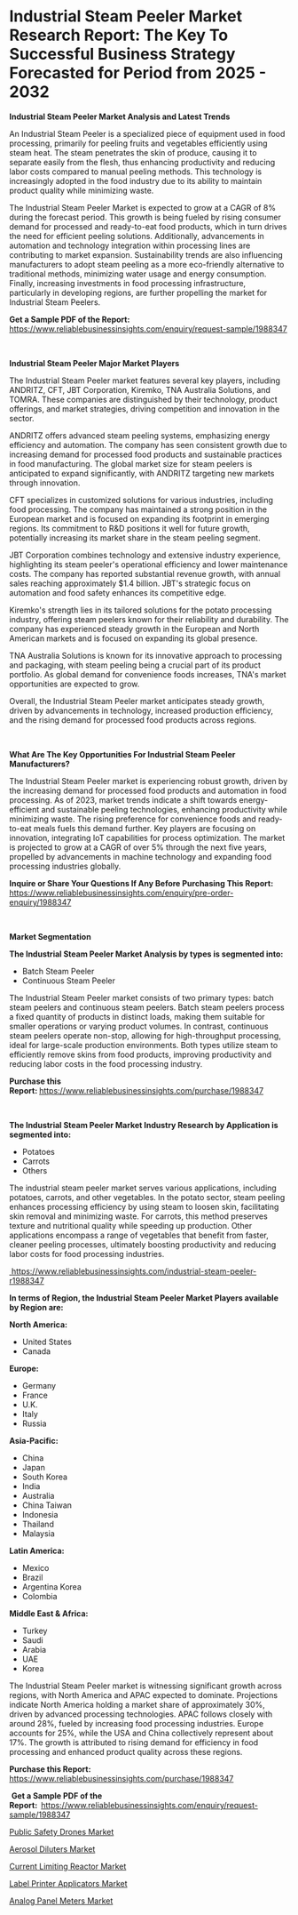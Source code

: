 <p><h1>Industrial Steam Peeler Market Research Report: The Key To Successful Business Strategy Forecasted for Period from 2025 - 2032</h1></p><p><strong>Industrial Steam Peeler Market Analysis and Latest Trends</strong></p>
<p><p>An Industrial Steam Peeler is a specialized piece of equipment used in food processing, primarily for peeling fruits and vegetables efficiently using steam heat. The steam penetrates the skin of produce, causing it to separate easily from the flesh, thus enhancing productivity and reducing labor costs compared to manual peeling methods. This technology is increasingly adopted in the food industry due to its ability to maintain product quality while minimizing waste. </p><p>The Industrial Steam Peeler Market is expected to grow at a CAGR of 8% during the forecast period. This growth is being fueled by rising consumer demand for processed and ready-to-eat food products, which in turn drives the need for efficient peeling solutions. Additionally, advancements in automation and technology integration within processing lines are contributing to market expansion. Sustainability trends are also influencing manufacturers to adopt steam peeling as a more eco-friendly alternative to traditional methods, minimizing water usage and energy consumption. Finally, increasing investments in food processing infrastructure, particularly in developing regions, are further propelling the market for Industrial Steam Peelers.</p></p>
<p><strong>Get a Sample PDF of the Report:&nbsp;</strong> <a href="https://www.reliablebusinessinsights.com/enquiry/request-sample/1988347?utm_campaign=60&utm_medium=2&utm_source=Github&utm_content=ia&utm_term=10042025&utm_id=industrial-steam-peeler">https://www.reliablebusinessinsights.com/enquiry/request-sample/1988347</a></p>
<p>&nbsp;</p>
<p><strong>Industrial Steam Peeler Major Market Players</strong></p>
<p><p>The Industrial Steam Peeler market features several key players, including ANDRITZ, CFT, JBT Corporation, Kiremko, TNA Australia Solutions, and TOMRA. These companies are distinguished by their technology, product offerings, and market strategies, driving competition and innovation in the sector.</p><p>ANDRITZ offers advanced steam peeling systems, emphasizing energy efficiency and automation. The company has seen consistent growth due to increasing demand for processed food products and sustainable practices in food manufacturing. The global market size for steam peelers is anticipated to expand significantly, with ANDRITZ targeting new markets through innovation.</p><p>CFT specializes in customized solutions for various industries, including food processing. The company has maintained a strong position in the European market and is focused on expanding its footprint in emerging regions. Its commitment to R&D positions it well for future growth, potentially increasing its market share in the steam peeling segment.</p><p>JBT Corporation combines technology and extensive industry experience, highlighting its steam peeler's operational efficiency and lower maintenance costs. The company has reported substantial revenue growth, with annual sales reaching approximately $1.4 billion. JBT's strategic focus on automation and food safety enhances its competitive edge.</p><p>Kiremko's strength lies in its tailored solutions for the potato processing industry, offering steam peelers known for their reliability and durability. The company has experienced steady growth in the European and North American markets and is focused on expanding its global presence.</p><p>TNA Australia Solutions is known for its innovative approach to processing and packaging, with steam peeling being a crucial part of its product portfolio. As global demand for convenience foods increases, TNA's market opportunities are expected to grow.</p><p>Overall, the Industrial Steam Peeler market anticipates steady growth, driven by advancements in technology, increased production efficiency, and the rising demand for processed food products across regions.</p></p>
<p>&nbsp;</p>
<p><strong>What Are The Key Opportunities For Industrial Steam Peeler Manufacturers?</strong></p>
<p><p>The Industrial Steam Peeler market is experiencing robust growth, driven by the increasing demand for processed food products and automation in food processing. As of 2023, market trends indicate a shift towards energy-efficient and sustainable peeling technologies, enhancing productivity while minimizing waste. The rising preference for convenience foods and ready-to-eat meals fuels this demand further. Key players are focusing on innovation, integrating IoT capabilities for process optimization. The market is projected to grow at a CAGR of over 5% through the next five years, propelled by advancements in machine technology and expanding food processing industries globally.</p></p>
<p><strong>Inquire or Share Your Questions If Any Before Purchasing This Report:</strong> <a href="https://www.reliablebusinessinsights.com/enquiry/pre-order-enquiry/1988347?utm_campaign=60&utm_medium=2&utm_source=Github&utm_content=ia&utm_term=10042025&utm_id=industrial-steam-peeler">https://www.reliablebusinessinsights.com/enquiry/pre-order-enquiry/1988347</a></p>
<p>&nbsp;</p>
<p><strong>Market Segmentation</strong></p>
<p><strong>The Industrial Steam Peeler Market Analysis by types is segmented into:</strong></p>
<p><ul><li>Batch Steam Peeler</li><li>Continuous Steam Peeler</li></ul></p>
<p><p>The Industrial Steam Peeler market consists of two primary types: batch steam peelers and continuous steam peelers. Batch steam peelers process a fixed quantity of products in distinct loads, making them suitable for smaller operations or varying product volumes. In contrast, continuous steam peelers operate non-stop, allowing for high-throughput processing, ideal for large-scale production environments. Both types utilize steam to efficiently remove skins from food products, improving productivity and reducing labor costs in the food processing industry.</p></p>
<p><strong>Purchase this Report:&nbsp;</strong><a href="https://www.reliablebusinessinsights.com/purchase/1988347?utm_campaign=60&utm_medium=2&utm_source=Github&utm_content=ia&utm_term=10042025&utm_id=industrial-steam-peeler">https://www.reliablebusinessinsights.com/purchase/1988347</a></p>
<p>&nbsp;</p>
<p><strong>The Industrial Steam Peeler Market Industry Research by Application is segmented into:</strong></p>
<p><ul><li>Potatoes</li><li>Carrots</li><li>Others</li></ul></p>
<p><p>The industrial steam peeler market serves various applications, including potatoes, carrots, and other vegetables. In the potato sector, steam peeling enhances processing efficiency by using steam to loosen skin, facilitating skin removal and minimizing waste. For carrots, this method preserves texture and nutritional quality while speeding up production. Other applications encompass a range of vegetables that benefit from faster, cleaner peeling processes, ultimately boosting productivity and reducing labor costs for food processing industries.</p></p>
<p><a href="https://www.reliablebusinessinsights.com/industrial-steam-peeler-r1988347?utm_campaign=60&utm_medium=2&utm_source=Github&utm_content=ia&utm_term=10042025&utm_id=industrial-steam-peeler">&nbsp;https://www.reliablebusinessinsights.com/industrial-steam-peeler-r1988347</a></p>
<p><strong>In terms of Region, the Industrial Steam Peeler Market Players available by Region are:</strong></p>
<p>
    <p> <strong> North America: </strong>
        <ul>
            <li>United States</li>
            <li>Canada</li>
        </ul>
        </p> 
    <p> <strong> Europe: </strong>
        <ul>
            <li>Germany</li>
            <li>France</li>
            <li>U.K.</li>
            <li>Italy</li>
            <li>Russia</li>
        </ul>
        </p> 
    <p> <strong> Asia-Pacific: </strong>
        <ul>
            <li>China</li>
            <li>Japan</li>
            <li>South Korea</li>
            <li>India</li>
            <li>Australia</li>
            <li>China Taiwan</li>
            <li>Indonesia</li>
            <li>Thailand</li>
            <li>Malaysia</li>
        </ul>
        </p> 
    <p> <strong> Latin America: </strong>
        <ul>
            <li>Mexico</li>
            <li>Brazil</li>
            <li>Argentina Korea</li>
            <li>Colombia</li>
        </ul>
        </p> 
    <p> <strong> Middle East & Africa: </strong>
        <ul>
            <li>Turkey</li>
            <li>Saudi</li>
            <li>Arabia</li>
            <li>UAE</li>
            <li>Korea</li>
        </ul>
    </p>
    </p>
<p><p>The Industrial Steam Peeler market is witnessing significant growth across regions, with North America and APAC expected to dominate. Projections indicate North America holding a market share of approximately 30%, driven by advanced processing technologies. APAC follows closely with around 28%, fueled by increasing food processing industries. Europe accounts for 25%, while the USA and China collectively represent about 17%. The growth is attributed to rising demand for efficiency in food processing and enhanced product quality across these regions.</p></p>
<p><strong>Purchase this Report: </strong><a href="https://www.reliablebusinessinsights.com/purchase/1988347?utm_campaign=60&utm_medium=2&utm_source=Github&utm_content=ia&utm_term=10042025&utm_id=industrial-steam-peeler">https://www.reliablebusinessinsights.com/purchase/1988347</a></p>
<p>&nbsp;<strong>Get a Sample PDF of the Report:&nbsp;&nbsp;</strong><a href="https://www.reliablebusinessinsights.com/enquiry/request-sample/1988347?utm_campaign=60&utm_medium=2&utm_source=Github&utm_content=ia&utm_term=10042025&utm_id=industrial-steam-peeler">https://www.reliablebusinessinsights.com/enquiry/request-sample/1988347</a></p>
<p><strong></strong></p>
<p><p><a href="https://github.com/janotjuljo/Market-Research-Report-List-1/blob/main/public-safety-drones-market.md?utm_campaign=60&utm_medium=2&utm_source=Github&utm_content=ia&utm_term=10042025&utm_id=industrial-steam-peeler">Public Safety Drones Market</a></p><p><a href="https://github.com/taveyasenay/Market-Research-Report-List-1/blob/main/aerosol-diluters-market.md?utm_campaign=60&utm_medium=2&utm_source=Github&utm_content=ia&utm_term=10042025&utm_id=industrial-steam-peeler">Aerosol Diluters Market</a></p><p><a href="https://github.com/laingragle95/Market-Research-Report-List-1/blob/main/current-limiting-reactor-market.md?utm_campaign=60&utm_medium=2&utm_source=Github&utm_content=ia&utm_term=10042025&utm_id=industrial-steam-peeler">Current Limiting Reactor Market</a></p><p><a href="https://github.com/uripeachrii/Market-Research-Report-List-1/blob/main/label-printer-applicators-market.md?utm_campaign=60&utm_medium=2&utm_source=Github&utm_content=ia&utm_term=10042025&utm_id=industrial-steam-peeler">Label Printer Applicators Market</a></p><p><a href="https://github.com/buenayankobl/Market-Research-Report-List-1/blob/main/analog-panel-meters-market.md?utm_campaign=60&utm_medium=2&utm_source=Github&utm_content=ia&utm_term=10042025&utm_id=industrial-steam-peeler">Analog Panel Meters Market</a></p></p>